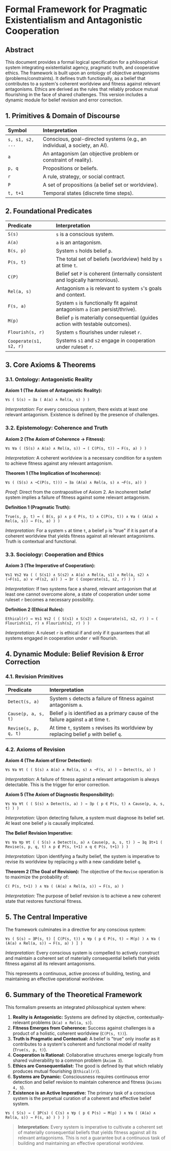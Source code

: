 # Formal Framework for Pragmatic Existentialism and Antagonistic Cooperation

## Abstract

This document provides a formal logical specification for a philosophical system integrating existentialist agency, pragmatic truth, and cooperative ethics. The framework is built upon an ontology of objective antagonisms (problems/constraints). It defines truth functionally, as a belief that contributes to a system's coherent worldview and fitness against relevant antagonisms. Ethics are derived as the rules that reliably produce mutual flourishing in the face of shared challenges. This version includes a dynamic module for belief revision and error correction.

## 1. Primitives & Domain of Discourse

| Symbol | Interpretation |
| :--- | :--- |
| `s, s1, s2, ...` | Conscious, goal-directed systems (e.g., an individual, a society, an AI). |
| `a` | An antagonism (an objective problem or constraint of reality). |
| `p, q` | Propositions or beliefs. |
| `r` | A rule, strategy, or social contract. |
| `P` | A set of propositions (a belief set or worldview). |
| `t, t+1` | Temporal states (discrete time steps). |

## 2. Foundational Predicates

| Predicate | Interpretation |
| :--- | :--- |
| `S(s)` | `s` is a conscious system. |
| `A(a)` | `a` is an antagonism. |
| `B(s, p)` | System `s` holds belief `p`. |
| `P(s, t)` | The total set of beliefs (worldview) held by `s` at time `t`. |
| `C(P)` | Belief set `P` is coherent (internally consistent and logically harmonious). |
| `Rel(a, s)` | Antagonism `a` is relevant to system `s`'s goals and context. |
| `F(s, a)` | System `s` is functionally fit against antagonism `a` (can persist/thrive). |
| `M(p)` | Belief `p` is materially consequential (guides action with testable outcomes). |
| `Flourish(s, r)` | System `s` flourishes under ruleset `r`. |
| `Cooperate(s1, s2, r)` | Systems `s1` and `s2` engage in cooperation under ruleset `r`. |

## 3. Core Axioms & Theorems

### 3.1. Ontology: Antagonistic Reality

**Axiom 1 (The Axiom of Antagonistic Reality):**
```logic
∀s ( S(s) → ∃a ( A(a) ∧ Rel(a, s) ) )
```
*Interpretation:* For every conscious system, there exists at least one relevant antagonism. Existence is defined by the presence of challenges.

### 3.2. Epistemology: Coherence and Truth

**Axiom 2 (The Axiom of Coherence → Fitness):**
```logic
∀s ∀a ( (S(s) ∧ A(a) ∧ Rel(a, s)) → ( C(P(s, t)) → F(s, a) ) )
```
*Interpretation:* A coherent worldview is a necessary condition for a system to achieve fitness against any relevant antagonism.

**Theorem 1 (The Implication of Incoherence):**
```logic
∀s ( (S(s) ∧ ¬C(P(s, t))) → ∃a (A(a) ∧ Rel(a, s) ∧ ¬F(s, a)) )
```
*Proof:* Direct from the contrapositive of Axiom 2. An incoherent belief system implies a failure of fitness against some relevant antagonism.

**Definition 1 (Pragmatic Truth):**
```logic
True(s, p, t) ↔ ( B(s, p) ∧ p ∈ P(s, t) ∧ C(P(s, t)) ∧ ∀a ( (A(a) ∧ Rel(a, s)) → F(s, a) ) )
```
*Interpretation:* For a system `s` at time `t`, a belief `p` is "true" if it is part of a coherent worldview that yields fitness against all relevant antagonisms. Truth is contextual and functional.

### 3.3. Sociology: Cooperation and Ethics

**Axiom 3 (The Imperative of Cooperation):**
```logic
∀s1 ∀s2 ∀a ( ( S(s1) ∧ S(s2) ∧ A(a) ∧ Rel(a, s1) ∧ Rel(a, s2) ∧ (¬F(s1, a) ∨ ¬F(s2, a)) ) → ∃r ( Cooperate(s1, s2, r) ) )
```
*Interpretation:* If two systems face a shared, relevant antagonism that at least one cannot overcome alone, a state of cooperation under some ruleset `r` becomes a necessary possibility.

**Definition 2 (Ethical Rules):**
```logic
Ethical(r) ↔ ∀s1 ∀s2 ( ( S(s1) ∧ S(s2) ∧ Cooperate(s1, s2, r) ) → ( Flourish(s1, r) ∧ Flourish(s2, r) ) )
```
*Interpretation:* A ruleset `r` is ethical if and only if it guarantees that all systems engaged in cooperation under `r` will flourish.

## 4. Dynamic Module: Belief Revision & Error Correction

### 4.1. Revision Primitives

| Predicate | Interpretation |
| :--- | :--- |
| `Detect(s, a)` | System `s` detects a failure of fitness against antagonism `a`. |
| `Cause(p, a, s, t)` | Belief `p` is identified as a primary cause of the failure against `a` at time `t`. |
| `Revise(s, p, q, t)` | At time `t`, system `s` revises its worldview by replacing belief `p` with belief `q`. |

### 4.2. Axioms of Revision

**Axiom 4 (The Axiom of Error Detection):**
```logic
∀s ∀a ∀t ( ( S(s) ∧ A(a) ∧ Rel(a, s) ∧ ¬F(s, a) ) → Detect(s, a) )
```
*Interpretation:* A failure of fitness against a relevant antagonism is always detectable. This is the trigger for error correction.

**Axiom 5 (The Axiom of Diagnostic Responsibility):**
```logic
∀s ∀a ∀t ( ( S(s) ∧ Detect(s, a) ) → ∃p ( p ∈ P(s, t) ∧ Cause(p, a, s, t) ) )
```
*Interpretation:* Upon detecting failure, a system must diagnose its belief set. At least one belief `p` is causally implicated.

**The Belief Revision Imperative:**
```logic
∀s ∀a ∀p ∀t ( ( S(s) ∧ Detect(s, a) ∧ Cause(p, a, s, t) ) → ∃q ∃t+1 ( Revise(s, p, q, t) ∧ p ∉ P(s, t+1) ∧ q ∈ P(s, t+1) ) )
```
*Interpretation:* Upon identifying a faulty belief, the system is imperative to revise its worldview by replacing `p` with a new candidate belief `q`.

**Theorem 2 (The Goal of Revision):**
The objective of the `Revise` operation is to maximize the probability of:
```logic
C( P(s, t+1) ) ∧ ∀a ( (A(a) ∧ Rel(a, s)) → F(s, a) )
```
*Interpretation:* The purpose of belief revision is to achieve a new coherent state that restores functional fitness.

## 5. The Central Imperative

The framework culminates in a directive for any conscious system:

```logic
∀s ( S(s) → ∃P(s, t) [ C(P(s, t)) ∧ ∀p ( p ∈ P(s, t) → M(p) ) ∧ ∀a ( (A(a) ∧ Rel(a, s)) → F(s, a) ) ] )
```
*Interpretation:* Every conscious system is compelled to actively construct and maintain a coherent set of materially consequential beliefs that yields fitness against all its relevant antagonisms.

This represents a continuous, active process of building, testing, and maintaining an effective operational worldview.

## 6. Summary of the Theoretical Framework

This formalism presents an integrated philosophical system where:

1.  **Reality is Antagonistic:** Systems are defined by objective, contextually-relevant problems (`A(a) ∧ Rel(a, s)`).
2.  **Fitness Emerges from Coherence:** Success against challenges is a product of a holistic, coherent worldview (`C(P(s, t))`).
3.  **Truth is Pragmatic and Contextual:** A belief is "true" only insofar as it contributes to a system's coherent and functional model of reality (`True(s, p, t)`).
4.  **Cooperation is Rational:** Collaborative structures emerge logically from shared vulnerability to a common problem (`Axiom 3`).
5.  **Ethics are Consequentialist:** The good is defined by that which reliably produces mutual flourishing (`Ethical(r)`).
6.  **Systems are Dynamic:** Consciousness requires continuous error detection and belief revision to maintain coherence and fitness (`Axioms 4, 5`).
7.  **Existence is an Active Imperative:** The primary task of a conscious system is the perpetual curation of a coherent and effective belief system.

`∀s ( S(s) → ( ∃P(s) ( C(s) ∧ ∀p ( p ∈ P(s) → M(p) ) ∧ ∀a ( (A(a) ∧ Rel(a, s)) → F(s, a) ) ) ) )`

> **Interpretation:** Every system is imperative to cultivate a coherent set of materially consequential beliefs that yields fitness against all its relevant antagonisms. This is not a guarantee but a continuous task of building and maintaining an effective operational worldview.
